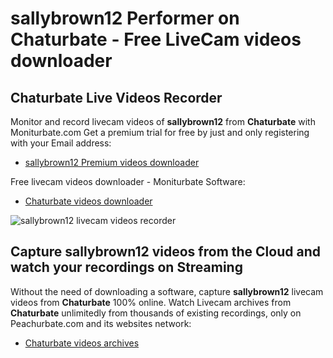 # sallybrown12 Performer on Chaturbate - Free LiveCam videos downloader

## Chaturbate Live Videos Recorder

Monitor and record livecam videos of **sallybrown12** from **Chaturbate** with Moniturbate.com
Get a premium trial for free by just and only registering with your Email address:
* [sallybrown12 Premium videos downloader](https://moniturbate.com/request-demo-licence-key.html)

Free livecam videos downloader - Moniturbate Software:
* [Chaturbate videos downloader](https://moniturbate.com/moniturbate-download-software.html)

![sallybrown12 livecam videos recorder](https://peachurnet.com/templates/moniturbate-software.png)


## Capture sallybrown12 videos from the Cloud and watch your recordings on Streaming

Without the need of downloading a software, capture **sallybrown12** livecam videos from **Chaturbate** 100% online.
Watch Livecam archives from **Chaturbate** unlimitedly from thousands of existing recordings, only on Peachurbate.com and its websites network:
* [Chaturbate videos archives](https://peachurnet.com/)